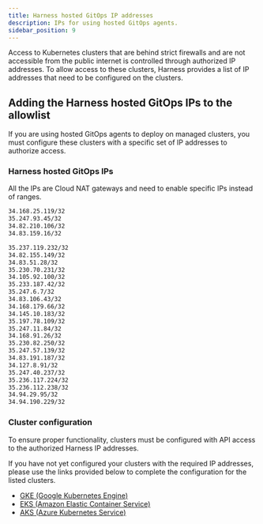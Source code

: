 ```yaml
---
title: Harness hosted GitOps IP addresses
description: IPs for using hosted GitOps agents.
sidebar_position: 9
---
```


Access to Kubernetes clusters that are behind strict firewalls and are not accessible from the public internet is controlled through authorized IP addresses. To allow access to these clusters, Harness provides a list of IP addresses that need to be configured on the clusters.

## Adding the Harness hosted GitOps IPs to the allowlist

If you are using hosted GitOps agents to deploy on managed clusters, you must configure these clusters with a specific set of IP addresses to authorize access.

### Harness hosted GitOps IPs 

All the IPs are Cloud NAT gateways and need to enable specific IPs instead of ranges.

```bash
34.168.25.119/32
35.247.93.45/32
34.82.210.106/32
34.83.159.16/32

35.237.119.232/32
34.82.155.149/32
34.83.51.28/32
35.230.70.231/32
34.105.92.100/32
35.233.187.42/32
35.247.6.7/32
34.83.106.43/32
34.168.179.66/32
34.145.10.183/32
35.197.78.109/32
35.247.11.84/32
34.168.91.26/32
35.230.82.250/32
35.247.57.139/32
34.83.191.187/32
34.127.8.91/32
35.247.40.237/32
35.236.117.224/32
35.236.112.238/32
34.94.29.95/32
34.94.190.229/32
```

### Cluster configuration

To ensure proper functionality, clusters must be configured with API access to the authorized Harness IP addresses.

If you have not yet configured your clusters with the required IP addresses, please use the links provided below to complete the configuration for the listed clusters.

- [GKE (Google Kubernetes Engine)](https://cloud.google.com/kubernetes-engine/docs/how-to/authorized-networks)
- [EKS (Amazon Elastic Container Service)](https://repost.aws/knowledge-center/eks-lock-api-access-IP-addresses)
- [AKS (Azure Kubernetes Service)](https://learn.microsoft.com/en-us/azure/aks/api-server-authorized-ip-ranges)

